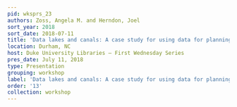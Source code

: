 ```yaml
---
pid: wksprs_23
authors: Zoss, Angela M. and Herndon, Joel
sort_year: 2018
sort_date: 2018-07-11
title: 'Data lakes and canals: A case study for using data for planning and assessment'
location: Durham, NC
host: Duke University Libraries – First Wednesday Series
pres_date: July 11, 2018
type: Presentation
grouping: workshop
label: 'Data lakes and canals: A case study for using data for planning and assessment'
order: '13'
collection: workshop
---
```

